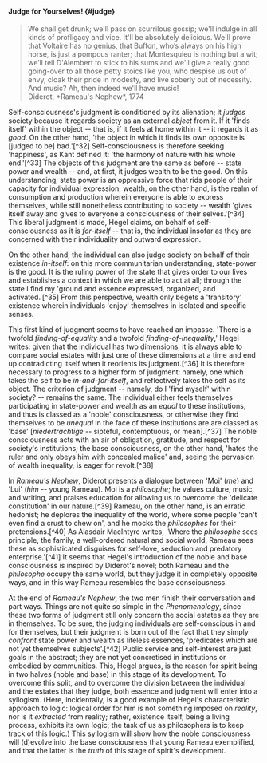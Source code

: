 #### Judge for Yourselves! {#judge}

<blockquote class="epigraph">We shall get drunk; we'll pass on scurrilous gossip; we'll indulge in all kinds of profligacy and vice. It'll be absolutely delicious. We'll prove that Voltaire has no genius, that Buffon, who’s always on his high horse, is just a pompous ranter; that Montesquieu is nothing but a wit; we’ll tell D'Alembert to stick to his sums and we'll give a really good going-over to all those petty stoics like you, who despise us out of envy, cloak their pride in modesty, and live soberly out of necessity. And music? Ah, then indeed we'll have music! <footer>Diderot, *Rameau's Nephew*, 1774</footer></blockquote>

Self-consciousness's judgment is conditioned by its alienation; it *judges*
society because it regards society as an external *object* from it. If it 'finds
itself' within the object -- that is, if it feels at home within it -- it
regards it as *good*. On the other hand, 'the object in which it finds its own
opposite is [judged to be] bad.'[^32] Self-consciousness is therefore seeking
'happiness', as Kant defined it: 'the harmony of nature with his whole
end.'[^33] The objects of this judgment are the same as before -- state power
and wealth -- and, at first, it judges wealth to be the good. On this
understanding, state power is an oppressive force that rids people of their
capacity for individual expression; wealth, on the other hand, is the realm of
consumption and production wherein everyone is able to express themselves, while
still nonetheless contributing to society -- wealth 'gives itself away and gives
to everyone a consciousness of their selves.'[^34] This liberal judgment is
made, Hegel claims, on behalf of self-consciousness as it is *for-itself* --
that is, the individual insofar as they are concerned with their individuality
and outward expression.

On the other hand, the individual can also judge society on behalf of their
existence *in-itself*: on this more communitarian understanding, state-power is
the good. It is the ruling power of the state that gives order to our lives and
establishes a context in which we are able to act at all; through the state I
find my 'ground and essence expressed, organized, and activated.'[^35] From this
perspective, wealth only begets a 'transitory' existence wherein individuals
'enjoy' themselves in isolated and specific senses.

This first kind of judgment seems to have reached an impasse. 'There is a
twofold *finding-of-equality* and a twofold *finding-of-inequality*,' Hegel
writes: given that the individual has two dimensions, it is always able to
compare social estates with just one of these dimensions at a time and end up
contradicting itself when it reorients its judgment.[^36] It is therefore
necessary to progress to a higher form of judgment: namely, one which takes the
self to be *in-and-for-itself*, and reflectively takes the self as its object.
The criterion of judgment -- namely, do I 'find myself' within society? --
remains the same. The individual either feels themselves participating in
state-power and wealth as an *equal* to these institutions, and thus is classed
as a 'noble' consciousness, or otherwise they find themselves to be *unequal* in
the face of these institutions are are classed as 'base' [*niederträchtige* --
sipteful, contemptuous, or mean].[^37] The noble consciousness acts with an air
of obligation, gratitude, and respect for society's institutions; the base
consciousness, on the other hand, 'hates the ruler and only obeys him with
concealed malice' and, seeing the pervasion of wealth inequality, is eager for
revolt.[^38]

In *Rameau's Nephew*, Diderot presents a dialogue between 'Moi' (*me*) and 'Lui'
(*him* -- young Rameau). Moi is a *philosophe*; he values culture, music, and
writing, and praises education for allowing us to overcome the 'delicate
constitution' in our nature.[^39] Rameau, on the other hand, is an erratic
hedonist; he deplores the inequality of the world, where some people 'can't even
find a crust to chew on', and he mocks the *philosophes* for their
pretensions.[^40] As Alasdair MacIntyre writes, 'Where the *philosophe* sees
principle, the family, a well-ordered natural and social world, Rameau sees
these as sophisticated disguises for self-love, seduction and predatory
enterprise.'[^41] It seems that Hegel's introduction of the noble and base
consciousness is inspired by Diderot's novel; both Rameau and the *philosophe*
occupy the same world, but they judge it in completely opposite ways, and in
this way Rameau resembles the base consciousness.

At the end of *Rameau's Nephew*, the two men finish their conversation and part
ways. Things are not quite so simple in the *Phenomenology*, since these two
forms of judgment still only concern the social estates as they are in
themselves. To be sure, the judging individuals are self-conscious in and for
themselves, but their judgment is born out of the fact that they simply
*confront* state power and wealth as lifeless essences, 'predicates which are
not yet themselves subjects'.[^42] Public service and self-interest are just
goals in the abstract; they are not yet concretised in institutions or embodied
by communities. This, Hegel argues, is the reason for spirit being in two halves
(noble and base) in this stage of its development. To overcome this split, and
to overcome the division between the individual and the estates that they judge,
both essence and judgment will enter into a syllogism. (Here, incidentally, is a
good example of Hegel's characteristic approach to logic: logical order for him
is not something imposed on *reality*, nor is it *extracted* from reality;
rather, existence itself, being a living process, exhibits its own logic; the
task of us as philosophers is to keep track of this logic.) This syllogism will
show how the noble consciousness will (d)evolve into the base consciousness that
young Rameau exemplified, and that the latter is the *truth* of this stage of
spirit's development.
